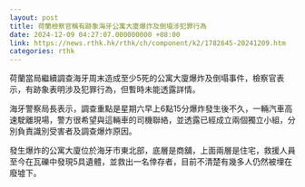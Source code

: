 ```yaml
---
layout: post
title: 荷蘭檢察官稱有跡象海牙公寓大廈爆炸及倒塌涉犯罪行為
date: 2024-12-09 04:27:07.000000000 +08:00
link: https://news.rthk.hk/rthk/ch/component/k2/1782645-20241209.htm
categories: rthk
---
```


荷蘭當局繼續調查海牙周末造成至少5死的公寓大廈爆炸及倒塌事件，檢察官表示，有跡象表明涉及犯罪行為，但暫時未能透露詳情。

海牙警察局長表示，調查重點是星期六早上6點15分爆炸發生後不久，一輛汽車高速駛離現場，警方很希望與這輛車的司機聯絡，並透露已經成立兩個獨立小組，分別負責識別受害者及調查爆炸原因。

發生爆炸的公寓大廈位於海牙市東北部，底層是商舖，上面兩層是住宅，救援人員至今在瓦礫中發現5具遺體，並救出一名倖存者，目前不清楚有幾多人仍然被埋在廢墟下。
